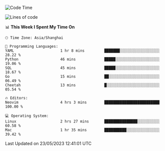 <!--START_SECTION:waka-->
![Code Time](http://img.shields.io/badge/Code%20Time-1%2C369%20hrs%2051%20mins-blue)

![Lines of code](https://img.shields.io/badge/From%20Hello%20World%20I%27ve%20Written-262.2%20thousand%20lines%20of%20code-blue)

📊 **This Week I Spent My Time On** 

```text
🕑︎ Time Zone: Asia/Shanghai

💬 Programming Languages: 
YAML                     1 hr 8 mins         ███████░░░░░░░░░░░░░░░░░░   28.22 % 
Python                   46 mins             █████░░░░░░░░░░░░░░░░░░░░   19.06 % 
SQL                      45 mins             █████░░░░░░░░░░░░░░░░░░░░   18.67 % 
Go                       15 mins             ██░░░░░░░░░░░░░░░░░░░░░░░   06.49 % 
Cheetah                  13 mins             █░░░░░░░░░░░░░░░░░░░░░░░░   05.54 % 

🔥 Editors: 
Neovim                   4 hrs 3 mins        █████████████████████████   100.00 % 

💻 Operating System: 
Linux                    2 hrs 27 mins       ███████████████░░░░░░░░░░   60.58 % 
Mac                      1 hr 35 mins        ██████████░░░░░░░░░░░░░░░   39.42 % 
```


 Last Updated on 23/05/2023 12:41:01 UTC
<!--END_SECTION:waka-->
